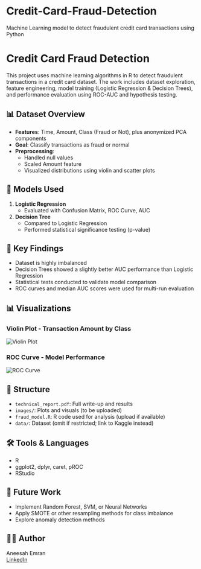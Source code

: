 # Credit-Card-Fraud-Detection
Machine Learning model to detect fraudulent credit card transactions using Python
# Credit Card Fraud Detection

This project uses machine learning algorithms in R to detect fraudulent transactions in a credit card dataset. The work includes dataset exploration, feature engineering, model training (Logistic Regression & Decision Trees), and performance evaluation using ROC-AUC and hypothesis testing.

## 📊 Dataset Overview

- **Features**: Time, Amount, Class (Fraud or Not), plus anonymized PCA components
- **Goal**: Classify transactions as fraud or normal
- **Preprocessing**:
  - Handled null values
  - Scaled Amount feature
  - Visualized distributions using violin and scatter plots

## 🧠 Models Used

1. **Logistic Regression**
   - Evaluated with Confusion Matrix, ROC Curve, AUC
2. **Decision Tree**
   - Compared to Logistic Regression
   - Performed statistical significance testing (p-value)

## 🔬 Key Findings

- Dataset is highly imbalanced
- Decision Trees showed a slightly better AUC performance than Logistic Regression
- Statistical tests conducted to validate model comparison
- ROC curves and median AUC scores were used for multi-run evaluation
## 📊 Visualizations

### Violin Plot - Transaction Amount by Class  
![Violin Plot](images/fraud_report_page_6.png)

### ROC Curve - Model Performance  
![ROC Curve](images/fraud_report_page_7.png)

## 📂 Structure

- `technical_report.pdf`: Full write-up and results
- `images/`: Plots and visuals (to be uploaded)
- `fraud_model.R`: R code used for analysis (upload if available)
- `data/`: Dataset (omit if restricted; link to Kaggle instead)

## 🛠 Tools & Languages

- R  
- ggplot2, dplyr, caret, pROC  
- RStudio

## 📌 Future Work

- Implement Random Forest, SVM, or Neural Networks
- Apply SMOTE or other resampling methods for class imbalance
- Explore anomaly detection methods

## 👩‍💻 Author

Aneesah Emran  
[LinkedIn](https://www.linkedin.com/in/aneesah-emran-64aa1215a)
